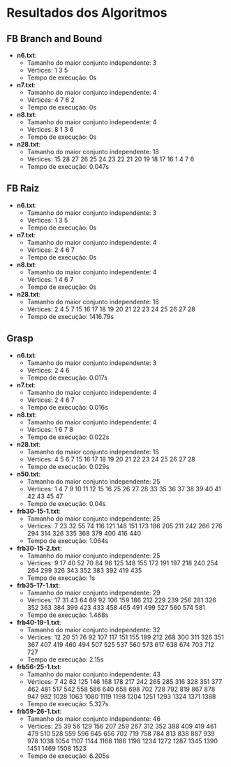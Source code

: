 # Resultados dos Algoritmos

## FB Branch and Bound
- **n6.txt**:  
  - Tamanho do maior conjunto independente: 3  
  - Vértices: 1 3 5  
  - Tempo de execução: 0s  
- **n7.txt**:  
  - Tamanho do maior conjunto independente: 4  
  - Vértices: 4 7 6 2  
  - Tempo de execução: 0s  
- **n8.txt**:  
  - Tamanho do maior conjunto independente: 4  
  - Vértices: 8 1 3 6  
  - Tempo de execução: 0s  
- **n28.txt**:  
  - Tamanho do maior conjunto independente: 18  
  - Vértices: 15 28 27 26 25 24 23 22 21 20 19 18 17 16 1 4 7 6  
  - Tempo de execução: 0.047s  

## FB Raiz
- **n6.txt**:  
  - Tamanho do maior conjunto independente: 3  
  - Vértices: 1 3 5  
  - Tempo de execução: 0s  
- **n7.txt**:  
  - Tamanho do maior conjunto independente: 4  
  - Vértices: 2 4 6 7  
  - Tempo de execução: 0s  
- **n8.txt**:  
  - Tamanho do maior conjunto independente: 4  
  - Vértices: 1 4 6 7  
  - Tempo de execução: 0s  
- **n28.txt**:  
  - Tamanho do maior conjunto independente: 18  
  - Vértices: 2 4 5 7 15 16 17 18 19 20 21 22 23 24 25 26 27 28  
  - Tempo de execução: 1416.79s  

## Grasp
- **n6.txt**:  
  - Tamanho do maior conjunto independente: 3  
  - Vértices: 2 4 6  
  - Tempo de execução: 0.017s  
- **n7.txt**:  
  - Tamanho do maior conjunto independente: 4  
  - Vértices: 2 4 6 7  
  - Tempo de execução: 0.016s  
- **n8.txt**:  
  - Tamanho do maior conjunto independente: 4  
  - Vértices: 1 6 7 8  
  - Tempo de execução: 0.022s  
- **n28.txt**:  
  - Tamanho do maior conjunto independente: 18  
  - Vértices: 4 5 6 7 15 16 17 18 19 20 21 22 23 24 25 26 27 28  
  - Tempo de execução: 0.029s  
- **n50.txt**:  
  - Tamanho do maior conjunto independente: 25  
  - Vértices: 1 4 7 9 10 11 12 15 16 25 26 27 28 33 35 36 37 38 39 40 41 42 43 45 47  
  - Tempo de execução: 0.04s  
- **frb30-15-1.txt**:  
  - Tamanho do maior conjunto independente: 25  
  - Vértices: 7 23 32 55 74 116 121 148 151 173 186 205 211 242 266 276 294 314 326 335 368 379 400 416 440  
  - Tempo de execução: 1.064s  
- **frb30-15-2.txt**:  
  - Tamanho do maior conjunto independente: 25  
  - Vértices: 9 17 40 52 70 84 96 125 148 155 172 191 197 218 240 254 264 299 326 343 352 383 392 419 435  
  - Tempo de execução: 1s  
- **frb35-17-1.txt**:  
  - Tamanho do maior conjunto independente: 29  
  - Vértices: 17 31 43 64 69 92 106 159 186 212 229 239 256 281 326 352 363 384 399 423 433 458 465 491 499 527 560 574 581  
  - Tempo de execução: 1.468s  
- **frb40-19-1.txt**:  
  - Tamanho do maior conjunto independente: 32  
  - Vértices: 12 20 51 76 92 107 117 151 155 189 212 268 300 311 326 351 367 407 419 460 494 507 525 537 560 573 617 638 674 703 712 727  
  - Tempo de execução: 2.15s  
- **frb56-25-1.txt**:  
  - Tamanho do maior conjunto independente: 43  
  - Vértices: 7 42 62 125 146 168 178 217 242 265 285 316 328 351 377 462 481 517 542 558 586 640 658 698 702 728 792 819 867 878 947 982 1028 1063 1080 1119 1198 1204 1251 1293 1324 1371 1388  
  - Tempo de execução: 5.327s  
- **frb59-26-1.txt**:  
  - Tamanho do maior conjunto independente: 46  
  - Vértices: 25 39 56 129 156 207 259 267 312 352 388 409 419 461 479 510 528 559 596 645 656 702 719 758 784 813 838 887 939 978 1038 1054 1107 1144 1168 1186 1198 1234 1272 1287 1345 1390 1451 1469 1508 1523  
  - Tempo de execução: 6.205s  
